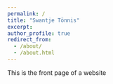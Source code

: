 ```yaml
---
permalink: /
title: "Swantje Tönnis"
excerpt: 
author_profile: true
redirect_from: 
  - /about/
  - /about.html
---
```


This is the front page of a website 
